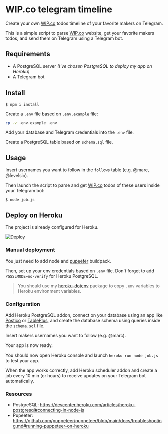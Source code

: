 # WIP.co telegram timeline

Create your own [WIP.co](https://wip.co/) todos timeline of your favorite makers on Telegram.

This is a simple script to parse [WIP.co](https://wip.co/) website, get your favorite makers todos, and send them on Telegram using a Telegram bot.

## Requirements

- A PostgreSQL server *(I've chosen PostgreSQL to deploy my app on Heroku)*
- A Telegram bot

## Install

```
$ npm i install
```

Create a `.env` file based on `.env.example` file:

```bash
cp -v .env.example .env
```

Add your database and Telegram credentials into the `.env` file.

Create a PostgreSQL table based on `schema.sql` file.

## Usage

Insert usernames you want to follow in the `follows` table (e.g. @marc, @levelsio).

Then launch the script to parse and get [WIP.co](https://wip.co/) todos of these users inside your Telegram bot:

```
$ node job.js
```

## Deploy on Heroku

The project is already configured for Heroku.

[![Deploy](https://www.herokucdn.com/deploy/button.svg)](https://heroku.com/deploy)

### Manual deployment

You just need to add node and [pupeeter](https://github.com/puppeteer/puppeteer/blob/main/docs/troubleshooting.md#running-puppeteer-on-heroku) buildpack.

Then, set up your env credentials based on `.env` file. Don't forget to add `PGSSLMODE=no-verify` for Heroku PostgreSQL.

> You should use my [heroku-dotenv](https://github.com/cba85/heroku-dotenv) package to copy `.env` variables to Heroku environment variables.

### Configuration

Add Heroku PostgreSQL addon, connect on your database using an app like [Postico](https://eggerapps.at/postico/) or [TablePlus](https://tableplus.com/), and create the database schema using queries inside the `schema.sql` file.

Insert makers usernames you want to follow (e.g. @marc).

Your app is now ready.

You should now open Heroku console and launch `heroku run node job.js` to test your app.

When the app works correctly, add Heroku scheduler addon and create a job every 10 min (or hours) to receive updates on your Telegram bot automatically.

### Resources

- PostgreSQL: https://devcenter.heroku.com/articles/heroku-postgresql#connecting-in-node-js
- Pupeeter: https://github.com/puppeteer/puppeteer/blob/main/docs/troubleshooting.md#running-puppeteer-on-heroku
